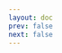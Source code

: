 ```yaml
---
layout: doc
prev: false
next: false
---
```


<CustomItemBox :item="{
  name: '史莱姆排出药剂',
  icon: '/wiki/item/slime_tonic.png',
  type: '医药、素材',
  description: '',
  params: {
    stack: 3,
    durability: -1 
  },
  obtain: {
    found: [],
    npc: [],
    shop: [],
    gardening: []
  }
}" />
